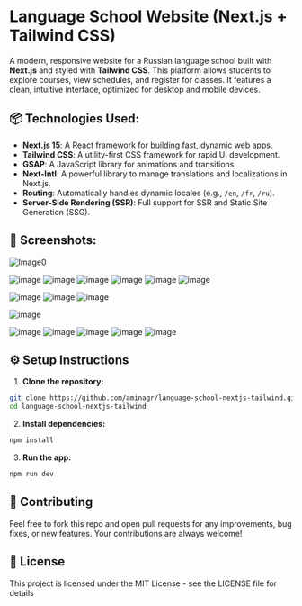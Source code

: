 # Language School Website (Next.js + Tailwind CSS)

A modern, responsive website for a Russian language school built with **Next.js** and styled with **Tailwind CSS**. This platform allows students to explore courses, view schedules, and register for classes. It features a clean, intuitive interface, optimized for desktop and mobile devices.

## 📦 Technologies Used:

- **Next.js 15**: A React framework for building fast, dynamic web apps.
- **Tailwind CSS**: A utility-first CSS framework for rapid UI development.
- **GSAP**: A JavaScript library for animations and transitions.
- **Next-Intl**: A powerful library to manage translations and localizations in Next.js.
- **Routing**: Automatically handles dynamic locales (e.g., `/en`, `/fr`, `/ru`).
- **Server-Side Rendering (SSR)**: Full support for SSR and Static Site Generation (SSG).

## 📸 Screenshots:
![Image0](https://github.com/user-attachments/assets/73598dce-1d58-4640-bb60-90bbeb16a397)

![image](https://github.com/user-attachments/assets/d3045fc8-94af-4ec8-ae55-816ca084772e)
![image](https://github.com/user-attachments/assets/a013e93e-10c8-44bd-bc68-1cc3b33c1ccf)
![image](https://github.com/user-attachments/assets/00a422f7-39c6-47ac-bd3b-78e6268562b7)
![image](https://github.com/user-attachments/assets/771cc532-196b-4c4a-aff3-e7d6addfa72f)
![image](https://github.com/user-attachments/assets/e4a4658e-5e8f-46d5-b344-8dcaca459383)
![image](https://github.com/user-attachments/assets/fbd143c5-3a6e-4b50-b6b6-8d465726703d)


![image](https://github.com/user-attachments/assets/9dccf1b1-eca3-4d9b-a5da-41d4991c9b0d)
![image](https://github.com/user-attachments/assets/03705865-0846-48d8-ab8c-f8580658534d)
![image](https://github.com/user-attachments/assets/5e7cc8b3-cc67-400e-82b6-fbfc06d57ada)

![image](https://github.com/user-attachments/assets/92027d3d-2618-4a96-8042-a4227dda9af6)


![image](https://github.com/user-attachments/assets/67f5c245-ac8c-46c5-ba96-b293c12230bc)
![image](https://github.com/user-attachments/assets/a4824c13-3519-4c32-9670-9d5881166ea3)
![image](https://github.com/user-attachments/assets/6312be37-2c48-45d5-987c-5ff06a24e12b)
![image](https://github.com/user-attachments/assets/7d3538e0-63cf-490d-b8db-362c6bb3def4)
![image](https://github.com/user-attachments/assets/eb1d5822-b57b-4aa7-bf94-f9a668f97e16)


## ⚙️ Setup Instructions

1. **Clone the repository:**

```bash
git clone https://github.com/aminagr/language-school-nextjs-tailwind.git
cd language-school-nextjs-tailwind
``` 
2. **Install dependencies:**
```bash
npm install
``` 
3. **Run the app:**
```bash
npm run dev
``` 
## 📣 Contributing
Feel free to fork this repo and open pull requests for any improvements, bug fixes, or new features. Your contributions are always welcome!

## 📝 License
This project is licensed under the MIT License - see the LICENSE file for details

